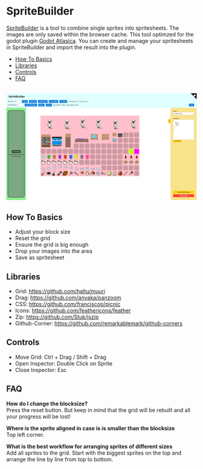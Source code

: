 # SpriteBuilder

[SpriteBuilder](https://h0rn0chse.github.io/SpriteBuilder/) is a tool to combine single sprites into spritesheets. The images are only saved within the browser cache. This tool optimzed for the godot plugin [Godot Atlasica](https://github.com/AnJ95/godot-atlasica). You can create and manage your spritesheets in SpriteBuilder and import the result into the plugin.

* [How To Basics](#how-to-basics)
* [Libraries](#libraries)
* [Controls](#controls)
* [FAQ](#faq)

<br>

<img src="./docu/screenshot.png" title="Screenshot" />

## How To Basics

 * Adjust your block size
 * Reset the grid
 * Ensure the grid is big enough
 * Drop your images into the area
 * Save as spritesheet

## Libraries

 * Grid: https://github.com/haltu/muuri
 * Drag: https://github.com/anvaka/panzoom
 * CSS: https://github.com/franciscop/picnic
 * Icons: https://github.com/feathericons/feather
 * Zip: https://github.com/Stuk/jszip
 * Github-Corner: https://github.com/remarkablemark/github-corners

## Controls
 * Move Grid: Ctrl + Drag / Shift + Drag
 * Open Inspector: Double Click on Sprite
 * Close Inspector: Esc

## FAQ
**How do I change the blocksize?**<br>
Press the reset button. But keep in mind that the grid will be rebuilt and all your progress will be lost!

**Where is the sprite aligned in case is is smaller than the blocksize**<br>
Top left corner.

**What is the best workflow for arranging sprites of different sizes**<br>
Add all sprites to the grid. Start with the biggest sprites on the top and arrange the line by line from top to bottom.